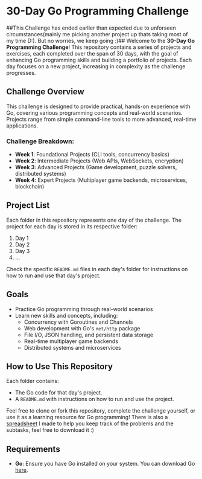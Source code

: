 # 30-Day Go Programming Challenge
##This Challenge has ended earlier than expected due to unforseen circumstances(mainly me picking another project up thats taking most of my time D:). But no worries, we keep going :)##
Welcome to the **30-Day Go Programming Challenge**! This repository contains a series of projects and exercises, each completed over the span of 30 days, with the goal of enhancing Go programming skills and building a portfolio of projects. Each day focuses on a new project, increasing in complexity as the challenge progresses.

## Challenge Overview

This challenge is designed to provide practical, hands-on experience with Go, covering various programming concepts and real-world scenarios. Projects range from simple command-line tools to more advanced, real-time applications.

### Challenge Breakdown:

- **Week 1**: Foundational Projects (CLI tools, concurrency basics)
- **Week 2**: Intermediate Projects (Web APIs, WebSockets, encryption)
- **Week 3**: Advanced Projects (Game development, puzzle solvers, distributed systems)
- **Week 4**: Expert Projects (Multiplayer game backends, microservices, blockchain)

## Project List

Each folder in this repository represents one day of the challenge. The project for each day is stored in its respective folder:

1. Day 1
2. Day 2
3. Day 3
4. ...
   
Check the specific `README.md` files in each day's folder for instructions on how to run and use that day's project.

## Goals

- Practice Go programming through real-world scenarios
- Learn new skills and concepts, including:
  - Concurrency with Goroutines and Channels
  - Web development with Go's `net/http` package
  - File I/O, JSON handling, and persistent data storage
  - Real-time multiplayer game backends
  - Distributed systems and microservices

## How to Use This Repository

Each folder contains:
- The Go code for that day's project.
- A `README.md` with instructions on how to run and use the project.

Feel free to clone or fork this repository, complete the challenge yourself, or use it as a learning resource for Go programming!
There is also a [spreadsheet](https://docs.google.com/spreadsheets/d/e/2PACX-1vT4knoR0MSAccdxTECMTm5bFX7Z4KYA-2iF3sVP8YMumRMoK94Im3s25kKoQrcF_06GHnwxmEMUBXQR/pubhtml) I made to help you keep track of the problems and the subtasks, feel free to download it :)



## Requirements

- **Go**: Ensure you have Go installed on your system. You can download Go [here](https://golang.org/dl/).

